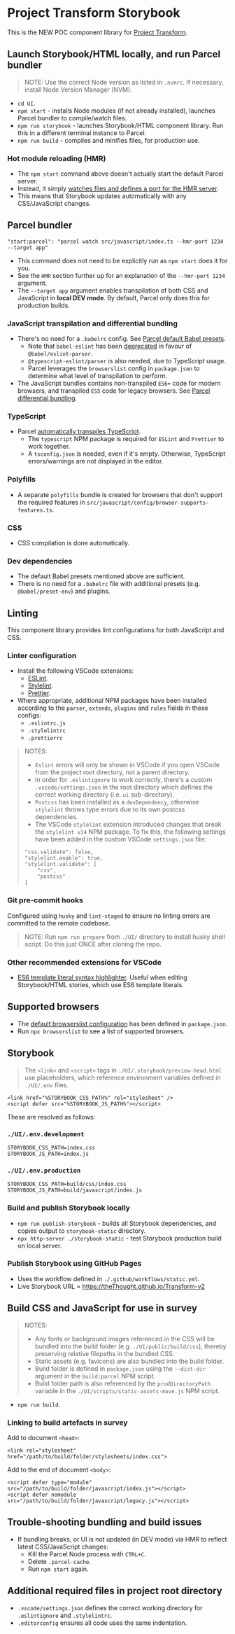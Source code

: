 # Project Transform Storybook
This is the NEW POC component library for [Project Transform](https://zeroheight.com/61aada3a1/p/264eaa-project-transform).

## Launch Storybook/HTML locally, and run Parcel bundler
> NOTE: Use the correct Node version as listed in `.nvmrc`. If necessary, install Node Version Manager (NVM).

- `cd UI`.
- `npm start` - installs Node modules (if not already installed), launches Parcel bundler to compile/watch files.
- `npm run storybook` - launches Storybook/HTML component library. Run this in a different terminal instance to Parcel.
- `npm run build` - compiles and minifies files, for production use.

### Hot module reloading (HMR)
- The `npm start` command above doesn't actually start the default Parcel server.
- Instead, it simply [watches files and defines a port for the HMR server](https://parceljs.org/features/cli/#parcel-watch-%3Centries%3E).
- This means that Storybook updates automatically with any CSS/JavaScript changes.

## Parcel bundler
```
"start:parcel": "parcel watch src/javascript/index.ts --hmr-port 1234 --target app"
```
- This command does not need to be explicitly run as `npm start` does it for you.
- See the `HMR` section further up for an explanation of the `--hmr-port 1234` argument.
- The `--target app` argument enables transpilation of both CSS and JavaScript in **local DEV mode**. By default, Parcel only does this for production builds.

### JavaScript transpilation and differential bundling
- There's no need for a `.babelrc` config. See [Parcel default Babel presets](https://parceljs.org/languages/javascript/#default-presets).
    - Note that `babel-eslint` has been [deprecated](https://github.com/babel/babel-eslint) in favour of `@babel/eslint-parser`.
    - `@typescript-eslint/parser` is also needed, due to TypeScript usage.
    - Parcel leverages the `browserslist` config in `package.json` to determine what level of transpilation to perform.
- The JavaScript bundles contains non-transpiled `ES6+` code for modern browsers, and transpiled `ES5` code for legacy browsers. See [Parcel differential bundling](https://parceljs.org/features/targets/#differential-bundling).

### TypeScript
- Parcel [automatically transpiles TypeScript](https://parceljs.org/languages/typescript/).
    - The `typescript` NPM package is required for `ESLint` and `Prettier` to work together.
    - A `tsconfig.json` is needed, even if it's empty. Otherwise, TypeScript errors/warnings are not displayed in the editor.

### Polyfills
- A separate `polyfills` bundle is created for browsers that don't support the required features in `src/javascript/config/browser-supports-features.ts`.

### CSS
- CSS compilation is done automatically.

### Dev dependencies
- The default Babel presets mentioned above are sufficient.
- There is no need for a `.babelrc` file with additional presets (e.g. `@babel/preset-env`) and plugins.


## Linting
This component library provides lint configurations for both JavaScript and CSS.

### Linter configuration
- Install the following VSCode extensions:
    - [ESLint](https://marketplace.visualstudio.com/items?itemName=dbaeumer.vscode-eslint).
    - [Stylelint](https://marketplace.visualstudio.com/items?itemName=stylelint.vscode-stylelint).
    - [Prettier](https://marketplace.visualstudio.com/items?itemName=esbenp.prettier-vscode).
- Where appropriate, additional NPM packages have been installed according to the `parser`, `extends`, `plugins` and `rules` fields in these configs:
    - `.eslintrc.js`
    - `.stylelintrc`
    - `.prettierrc`

> NOTES:
> - `Eslint` errors will only be shown in VSCode if you open VSCode from the project root directory, not a parent directory.
> - In order for `.eslintignore` to work correctly, there's a custom `.vscode/settings.json` in the root directory which defines the correct working directory (i.e. `ui` sub-directory).
> - `Postcss` has been installed as a `devDependency`, otherwise `stylelint` throws type errors due to its own postcss dependencies.
> - The VSCode `stylelint` extension introduced changes that break the `stylelint v14` NPM package. To fix this, the following settings have been added in the custom VSCode `settings.json` file:
> ```
> "css.validate": false,
> "stylelint.enable": true,
> "stylelint.validate": [
>     "css",
>     "postcss"
> ]
> ```

### Git pre-commit hooks
Configured using `husky` and `lint-staged` to ensure no linting errors are committed to the remote codebase.

> NOTE: Run `npm run prepare` from `./UI/` directory to install husky shell script. Do this just ONCE after cloning the repo.

### Other recommended extensions for VSCode
- [ES6 template literal syntax highlighter](https://marketplace.visualstudio.com/items?itemName=julienetie.vscode-template-literals). Useful when editing Storybook/HTML stories, which use ES6 template literals.

## Supported browsers
- The [default browserslist configuration](https://github.com/browserslist/browserslist#best-practices) has been defined in `package.json`.
- Run `npx browserslist` to see a list of supported browsers.

## Storybook
> The `<link>` and `<script>` tags in `./UI/.storybook/preview-head.html` use placeholders, which reference environment variables defined in `./UI/.env` files.

```
<link href="%STORYBOOK_CSS_PATH%" rel="stylesheet" />
<script defer src="%STORYBOOK_JS_PATH%"></script>
```

These are resolved as follows:

### `./UI/.env.development`
```
STORYBOOK_CSS_PATH=index.css
STORYBOOK_JS_PATH=index.js
```

### `./UI/.env.production`
```
STORYBOOK_CSS_PATH=build/css/index.css
STORYBOOK_JS_PATH=build/javascript/index.js
```

### Build and publish Storybook locally
- `npm run publish-storybook` - builds all Storybook dependencies, and copies output to `storybook-static` directory.
- `npx http-server ./storybook-static` - test Storybook production build on local server.

### Publish Storybook using GitHub Pages
- Uses the workflow defined in `./.github/workflows/static.yml`.
- Live Storybook URL = https://theThought.github.io/Transform-v2

## Build CSS and JavaScript for use in survey
> NOTES:
> - Any fonts or background images referenced in the CSS will be bundled into the build folder (e.g. `./UI/public/build/css`), thereby preserving relative filepaths in the bundled CSS.
> - Static assets (e.g. favicons) are also bundled into the build folder.
> - Build folder is defined in `package.json` using the `--dist-dir` argument in the `build:parcel` NPM script.
> - Build folder path is also referenced by the `prodDirectoryPath` variable in the `./UI/scripts/static-assets-move.js` NPM script.

- `npm run build`.

### Linking to build artefacts in survey
Add to document `<head>`:
```
<link rel="stylesheet" href="/path/to/build/folder/stylesheets/index.css">
```

Add to the end of document `<body>`:
```
<script defer type="module" src="/path/to/build/folder/javascript/index.js"></script>
<script defer nomodule src="/path/to/build/folder/javascript/legacy.js"></script>
```

## Trouble-shooting bundling and build issues
- If bundling breaks, or UI is not updated (in DEV mode) via HMR to reflect latest CSS/JavaScript changes:
    - Kill the Parcel Node process with `CTRL+C`.
    - Delete `.parcel-cache`.
    - Run `npm start` again.

## Additional required files in project root directory
- `.vscode/settings.json` defines the correct working directory for `.eslintignore` and `.stylelintrc`.
- `.editorconfig` ensures all code uses the same indentation.
